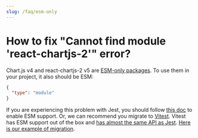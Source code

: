 ```yaml
---
slug: /faq/esm-only
---
```


# How to fix "Cannot find module 'react-chartjs-2'" error?

Chart.js v4 and react-chartjs-2 v5 are [ESM-only packages](https://nodejs.org/api/esm.html). To use them in your project, it also should be ESM:

```json title="package.json"
{
  "type": "module"
}
```

If you are experiencing this problem with Jest, you should follow [this doc](https://jestjs.io/docs/ecmascript-modules) to enable ESM support. Or, we can recommend you migrate to [Vitest](https://vitest.dev/). Vitest has ESM support out of the box and [has almost the same API as Jest](https://vitest.dev/guide/migration.html#migrating-from-jest). [Here is our example of migration](https://github.com/reactchartjs/react-chartjs-2/commit/7f3ec96101d21e43cae8cbfe5e09a46a17cff1ef).

